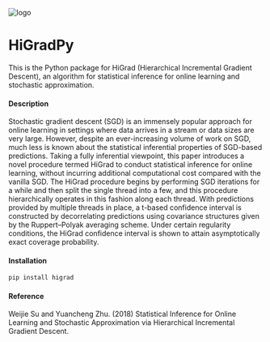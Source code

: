 ![logo](https://camo.githubusercontent.com/796826bb3b2df53e9e47da85833adc751f0a415b/68747470733a2f2f75706c6f61642e77696b696d656469612e6f72672f77696b6970656469612f636f6d6d6f6e732f372f37372f54726964656e745f6c6f676f2e737667)
# HiGradPy

This is the Python package for HiGrad (Hierarchical Incremental Gradient Descent), an algorithm for statistical inference for online learning and stochastic approximation.

#### Description
Stochastic gradient descent (SGD) is an immensely popular approach for online learning in settings where data arrives in a stream or data sizes are very large. However, despite an ever-increasing volume of work on SGD, much less is known about the statistical inferential properties of SGD-based predictions. Taking a fully inferential viewpoint, this paper introduces a novel procedure termed HiGrad to conduct statistical inference for online learning, without incurring additional computational cost compared with the vanilla SGD. The HiGrad procedure begins by performing SGD iterations for a while and then split the single thread into a few, and this procedure hierarchically operates in this fashion along each thread. With predictions provided by multiple threads in place, a t-based confidence interval is constructed by decorrelating predictions using covariance structures given by the Ruppert–Polyak averaging scheme. Under certain regularity conditions, the HiGrad confidence interval is shown to attain asymptotically exact coverage probability.

#### Installation
```python
pip install higrad
```

#### Reference
Weijie Su and Yuancheng Zhu. (2018) Statistical Inference for Online Learning and Stochastic Approximation via Hierarchical Incremental Gradient Descent.
